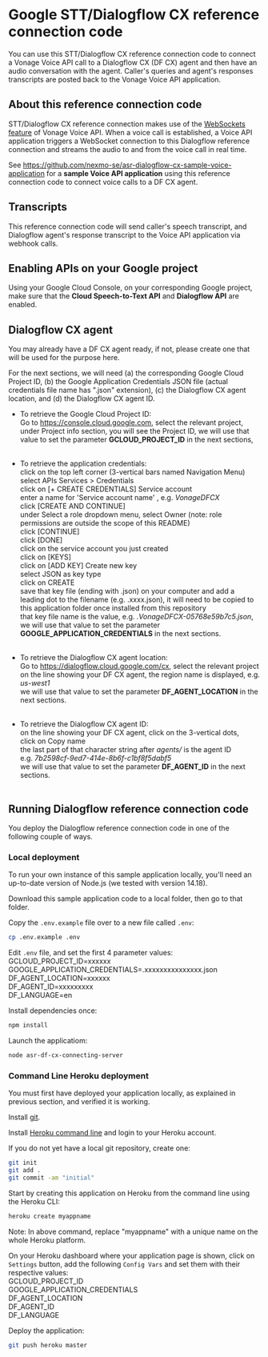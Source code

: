 # Google STT/Dialogflow CX reference connection code

You can use this STT/Dialogflow CX reference connection code to connect a Vonage Voice API call to a Dialogflow CX (DF CX) agent and then have an audio conversation with the agent. Caller's queries and agent's responses transcripts are posted back to the Vonage Voice API application.

## About this reference connection code

STT/Dialogflow CX reference connection makes use of the [WebSockets feature](https://docs.nexmo.com/voice/voice-api/websockets) of Vonage Voice API. When a voice call is established, a Voice API application triggers a WebSocket connection to this Dialogflow reference connection and streams the audio to and from the voice call in real time.

See https://github.com/nexmo-se/asr-dialogflow-cx-sample-voice-application for a **sample Voice API application** using this reference connection code to connect voice calls to a DF CX agent.

## Transcripts

This reference connection code will send caller's speech transcript, and Dialogflow agent's response transcript to the Voice API application via webhook calls.

## Enabling APIs on your Google project

Using your Google Cloud Console, on your corresponding Google project, make sure that the **Cloud Speech-to-Text API** and **Dialogflow API** are enabled.

## Dialogflow CX agent

You may already have a DF CX agent ready, if not, please create one that will be used for the purpose here.

For the next sections, we will need (a) the corresponding Google Cloud Project ID, (b) the Google Application Credentials JSON file (actual credentials file name has ".json" extension), (c) the Dialogflow CX agent location, and (d) the Dialogflow CX agent ID.

- To retrieve the Google Cloud Project ID:</br>
Go to https://console.cloud.google.com, select the relevant project, under Project info section, you will see the Project ID, we will use that value to set the parameter **GCLOUD_PROJECT_ID** in the next sections,</br></br>

- To retrieve the application credentials:</br>
click on the top left corner (3-vertical bars named Navigation Menu)</br>
select APIs Services > Credentials</br>
click on [+ CREATE CREDENTIALS] Service account</br>
enter a name for 'Service account name' , e.g. *VonageDFCX*</br>
click [CREATE AND CONTINUE]</br>
under Select a role dropdown menu, select Owner (note: role permissions are outside the scope of this README)</br>
click [CONTINUE]</br>
click [DONE]</br>
click on the service account you just created</br>
click on [KEYS]</br>
click on [ADD KEY] Create new key</br>
select JSON as key type</br>
click on CREATE</br>
save that key file (ending with .json) on your computer and add a leading dot to the filename (e.g. .xxxx.json), it will need to be copied to this application folder once installed from this repository</br>
that key file name is the value, e.g. *.VonageDFCX-05768e59b7c5.json*,  
we will use that value to set the parameter **GOOGLE_APPLICATION_CREDENTIALS** in the next sections.</br></br>

- To retrieve the Dialogflow CX agent location:</br>
Go to https://dialogflow.cloud.google.com/cx, select the relevant project</br>
on the line showing your DF CX agent, the region name is displayed, e.g. *us-west1*</br>
we will use that value to set the parameter **DF_AGENT_LOCATION** in the next sections.</br></br>

- To retrieve the Dialogflow CX agent ID:</br>
on the line showing your DF CX agent, click on the 3-vertical dots,</br>
click on Copy name</br>
the last part of that character string after *agents/* is the agent ID</br>
e.g. *7b2598cf-9ed7-414e-8b6f-c1bf8f5dabf5*</br>
we will use that value to set the parameter **DF_AGENT_ID** in the next sections.</br></br>

## Running Dialogflow reference connection code

You deploy the Dialogflow reference connection code in one of the following couple of ways.

### Local deployment

To run your own instance of this sample application locally, you'll need an up-to-date version of Node.js (we tested with version 14.18).

Download this sample application code to a local folder, then go to that folder.

Copy the `.env.example` file over to a new file called `.env`:
```bash
cp .env.example .env
```

Edit `.env` file, and set the first 4 parameter values:</br>
GCLOUD_PROJECT_ID=xxxxxx </br>
GOOGLE_APPLICATION_CREDENTIALS=.xxxxxxxxxxxxxxx.json</br>
DF_AGENT_LOCATION=xxxxxx<br>
DF_AGENT_ID=xxxxxxxxx<br>
DF_LANGUAGE=en<br>

Install dependencies once:
```bash
npm install
```

Launch the applicatiom:
```bash
node asr-df-cx-connecting-server
```

### Command Line Heroku deployment

You must first have deployed your application locally, as explained in previous section, and verified it is working.

Install [git](https://git-scm.com/downloads).

Install [Heroku command line](https://devcenter.heroku.com/categories/command-line) and login to your Heroku account.

If you do not yet have a local git repository, create one:</br>
```bash
git init
git add .
git commit -am "initial"
```

Start by creating this application on Heroku from the command line using the Heroku CLI:

```bash
heroku create myappname
```

Note: In above command, replace "myappname" with a unique name on the whole Heroku platform.

On your Heroku dashboard where your application page is shown, click on `Settings` button,
add the following `Config Vars` and set them with their respective values:</br>
GCLOUD_PROJECT_ID</br>
GOOGLE_APPLICATION_CREDENTIALS</br>
DF_AGENT_LOCATION<br>
DF_AGENT_ID<br>
DF_LANGUAGE<br>


Deploy the application:

```bash
git push heroku master
```

